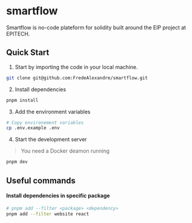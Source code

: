 # smartflow

Smartflow is no-code plateform for solidity built around the EIP project at EPITECH.

## Quick Start

1. Start by importing the code in your local machine.

```sh
git clone git@github.com:FredeAlexandre/smartflow.git
```

2. Install dependencies

```sh
pnpm install
```

3. Add the environment variables

```sh
# Copy environement variables
cp .env.example .env
```

4. Start the development server

> You need a Docker deamon running

```sh
pnpm dev
```

## Useful commands

#### Install dependencies in specific package

```sh
# pnpm add --filter <package> <dependency>
pnpm add --filter website react
```
